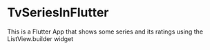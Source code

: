 # TvSeriesInFlutter
This is a Flutter App that shows some series and its ratings using the ListView.builder widget
